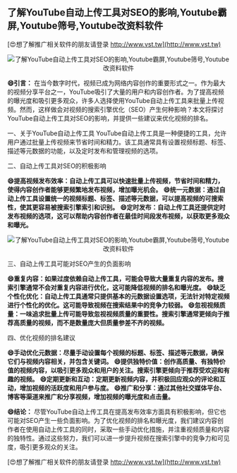 ## **了解YouTube自动上传工具对SEO的影响,Youtube霸屏,Youtube筛号,Youtube改资料软件**

[😍想了解推广相关软件的朋友请登录 http://www.vst.tw](http://www.vst.tw)

 <center><img src="https://vst.tw/MP4/tuiguang/png/3.png" alt="了解YouTube自动上传工具对SEO的影响,Youtube霸屏,Youtube筛号,Youtube改资料软件"></center>

**😄引言：**
在当今数字时代，视频已成为网络内容创作的重要形式之一。作为最大的视频分享平台之一，YouTube吸引了大量的用户和内容创作者。为了提高视频的曝光度和吸引更多观众，许多人选择使用YouTube自动上传工具来批量上传视频。然而，这样做会对视频的搜索引擎优化（SEO）产生何种影响？本文将探讨YouTube自动上传工具对SEO的影响，并提供一些建议来优化视频的排名。

一、关于YouTube自动上传工具
YouTube自动上传工具是一种便捷的工具，允许用户通过批量上传视频来节省时间和精力。该工具通常具有设置视频标题、标签、描述等元数据的功能，以及定时发布和管理视频的选项。

二、自动上传工具对SEO的积极影响

**😄提高视频发布效率：自动上传工具可以快速批量上传视频，节省时间和精力，使得内容创作者能够更频繁地发布视频，增加曝光机会。**
**😄统一元数据：通过自动上传工具设置统一的视频标题、标签、描述等元数据，可以提高视频的可搜索性，使其更容易被搜索引擎索引和识别。**
**😄定时发布：自动上传工具还提供定时发布视频的选项，这可以帮助内容创作者在最佳时间段发布视频，以获取更多观众和曝光。**

 <center><img src="https://vst.tw/MP4/tuiguang/png/6.png" alt="了解YouTube自动上传工具对SEO的影响,Youtube霸屏,Youtube筛号,Youtube改资料软件"></center>

三、自动上传工具可能对SEO产生的负面影响

**😄重复内容：如果过度依赖自动上传工具，可能会导致大量重复内容的发布。搜索引擎通常不会对重复内容进行优化，这可能降低视频的排名和曝光度。**
**😄缺乏个性化优化：自动上传工具通常只提供基本的元数据设置选项，无法针对特定视频进行个性化的优化。这可能导致视频在搜索结果中的竞争力较弱。**
**😄忽视视频质量：一味追求批量上传可能导致忽视视频质量的重要性。搜索引擎通常更倾向于推荐高质量的视频，而不是数量庞大但质量参差不齐的视频。**

四、优化视频的排名建议

**😄手动优化元数据：尽量手动设置每个视频的标题、标签、描述等元数据，确保它们与视频内容相关，并包含关键词。**
**😄提供独特价值：创作高质量、有独特价值的视频内容，以吸引更多观众和用户的关注。搜索引擎更倾向于推荐受欢迎和有趣的视频。**
**😄定期更新和互动：定期更新视频内容，并积极回应观众的评论和互动，增加视频的活跃度和用户参与度。**
**😄推广和分享：通过其他社交媒体平台、博客等渠道来推广和分享视频，增加视频的曝光度和点击量。**

**😄结论：**
尽管YouTube自动上传工具在提高发布效率方面具有积极影响，但它也可能对SEO产生一些负面影响。为了优化视频的排名和曝光度，我们建议内容创作者在使用自动上传工具的同时，采取一些手动优化措施，并注重视频质量和内容的独特性。通过这些努力，我们可以进一步提升视频在搜索引擎中的竞争力和可见度，吸引更多观众的关注。

[😍想了解推广相关软件的朋友请登录 http://www.vst.tw](http://www.vst.tw)



